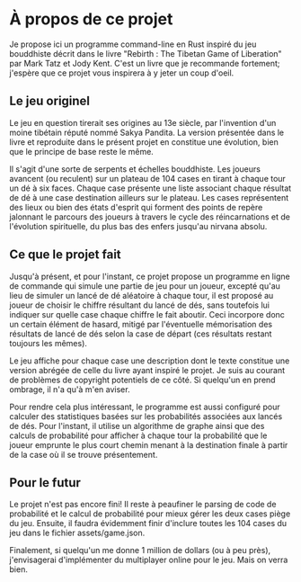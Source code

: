 

# À propos de ce projet

Je propose ici un programme command-line en Rust inspiré du jeu bouddhiste décrit dans le livre "Rebirth : The Tibetan Game of Liberation" par Mark Tatz et Jody Kent. C'est un livre que je recommande fortement; j'espère que ce projet vous inspirera à y jeter un coup d'oeil.

## Le jeu originel 

Le jeu en question tirerait ses origines au 13e siècle, par l'invention d'un moine tibétain réputé nommé Sakya Pandita. La version présentée dans le livre et reproduite dans le présent projet en constitue une évolution, bien que le principe de base reste le même.

Il s'agit d'une sorte de serpents et échelles bouddhiste. Les joueurs avancent (ou reculent) sur un plateau de 104 cases en tirant à chaque tour un dé à six faces. Chaque case présente une liste associant chaque résultat de dé à une case destination ailleurs sur le plateau. Les cases représentent des lieux ou bien des états d'esprit qui forment des points de repère jalonnant le parcours des joueurs à travers le cycle des réincarnations et de l'évolution spirituelle, du plus bas des enfers jusqu'au nirvana absolu.

## Ce que le projet fait

Jusqu'à présent, et pour l'instant, ce projet propose un programme en ligne de commande qui simule une partie de jeu pour un joueur, excepté qu'au lieu de simuler un lancé de dé aléatoire à chaque tour, il est proposé au joueur de choisir le chiffre résultant du lancé de dés, sans toutefois lui indiquer sur quelle case chaque chiffre le fait aboutir. Ceci incorpore donc un certain élément de hasard, mitigé par l'éventuelle mémorisation des résultats de lancé de dés selon la case de départ (ces résultats restant toujours les mêmes).

Le jeu affiche pour chaque case une description dont le texte constitue une version abrégée de celle du livre ayant inspiré le projet. Je suis au courant de problèmes de copyright potentiels de ce côté. Si quelqu'un en prend ombrage, il n'a qu'à m'en aviser.

Pour rendre cela plus intéressant, le programme est aussi configuré pour calculer des statistiques basées sur les probabilités associées aux lancés de dés. Pour l'instant, il utilise un algorithme de graphe ainsi que des calculs de probabilité pour afficher à chaque tour la probabilité que le joueur emprunte le plus court chemin menant à la destination finale à partir de la case où il se trouve présentement. 

## Pour le futur

Le projet n'est pas encore fini! Il reste à peaufiner le parsing de code de probabilité et le calcul de probabilité pour mieux gérer les deux cases piège du jeu. Ensuite, il faudra évidemment finir d'inclure toutes les 104 cases du jeu dans le fichier assets/game.json.

Finalement, si quelqu'un me donne 1 million de dollars (ou à peu près), j'envisagerai d'implémenter du multiplayer online pour le jeu. Mais on verra bien.